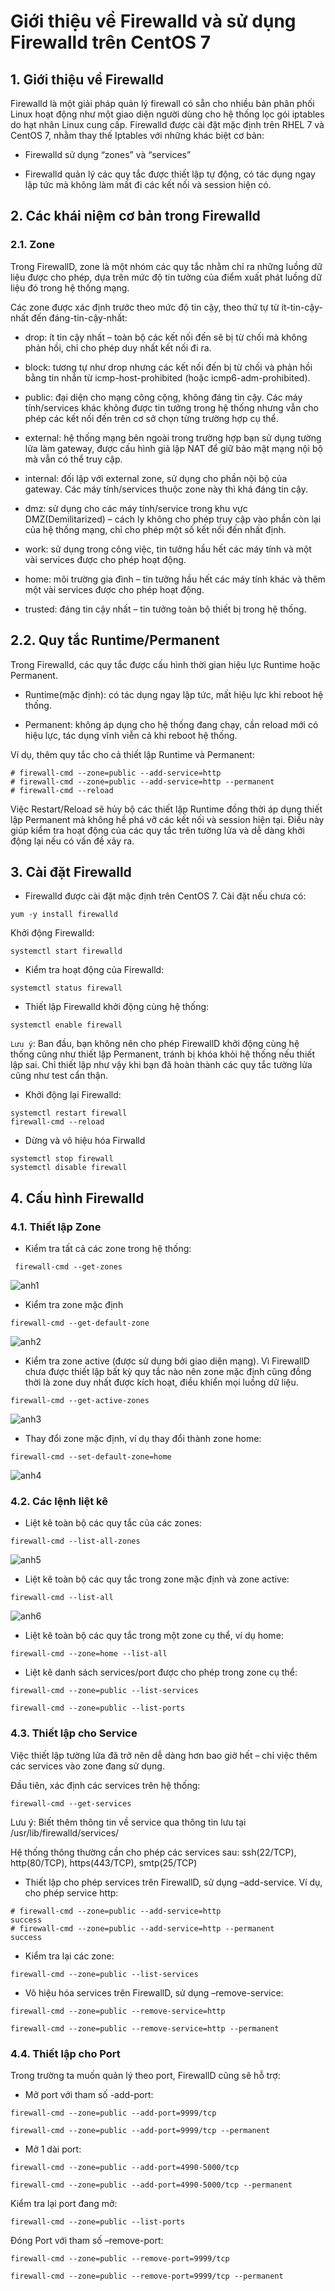 # Giới thiệu về Firewalld và sử dụng Firewalld trên CentOS 7

## 1. Giới thiệu về Firewalld

Firewalld là một giải pháp quản lý firewall có sẵn cho nhiều bản phân phối Linux hoạt động như một giao diện người dùng cho hệ thống lọc gói iptables do hạt nhân Linux cung cấp. Firewalld được cài đặt mặc định trên RHEL 7 và CentOS 7, nhằm thay thế Iptables với những khác biệt cơ bản:

- Firewalld sử dụng “zones” và “services”

- Firewalld quản lý các quy tắc được thiết lập tự động, có tác dụng ngay lập tức mà không làm mất đi các kết nối và session hiện có.

## 2. Các khái niệm cơ bản trong Firewalld

### 2.1. Zone

Trong FirewallD, zone là một nhóm các quy tắc nhằm chỉ ra những luồng dữ liệu được cho phép, dựa trên mức độ tin tưởng của điểm xuất phát luồng dữ liệu đó trong hệ thống mạng.

Các zone được xác định trước theo mức độ tin cậy, theo thứ tự từ ít-tin-cậy-nhất đến đáng-tin-cậy-nhất:

- drop: ít tin cậy nhất – toàn bộ các kết nối đến sẽ bị từ chối mà không phản hồi, chỉ cho phép duy nhất kết nối đi ra.

- block: tương tự như drop nhưng các kết nối đến bị từ chối và phản hồi bằng tin nhắn từ icmp-host-prohibited (hoặc icmp6-adm-prohibited).

- public: đại diện cho mạng công cộng, không đáng tin cậy. Các máy tính/services khác không được tin tưởng trong hệ thống nhưng vẫn cho phép các kết nối đến trên cơ sở chọn từng trường hợp cụ thể.

- external: hệ thống mạng bên ngoài trong trường hợp bạn sử dụng tường lửa làm gateway, được cấu hình giả lập NAT để giữ bảo mật mạng nội bộ mà vẫn có thể truy cập.

- internal: đối lập với external zone, sử dụng cho phần nội bộ của gateway. Các máy tính/services thuộc zone này thì khá đáng tin cậy.

- dmz: sử dụng cho các máy tính/service trong khu vực DMZ(Demilitarized) – cách ly không cho phép truy cập vào phần còn lại của hệ thống mạng, chỉ cho phép một số kết nối đến nhất định.

- work: sử dụng trong công việc, tin tưởng hầu hết các máy tính và một vài services được cho phép hoạt động.

- home: môi trường gia đình – tin tưởng hầu hết các máy tính khác và thêm một vài services được cho phép hoạt động.

- trusted: đáng tin cậy nhất – tin tưởng toàn bộ thiết bị trong hệ thống.

## 2.2. Quy tắc Runtime/Permanent
Trong Firewalld, các quy tắc được cấu hình thời gian hiệu lực Runtime hoặc Permanent.

- Runtime(mặc định): có tác dụng ngay lập tức, mất hiệu lực khi reboot hệ thống.

- Permanent: không áp dụng cho hệ thống đang chạy, cần reload mới có hiệu lực, tác dụng vĩnh viễn cả khi reboot hệ thống.

Ví dụ, thêm quy tắc cho cả thiết lập Runtime và Permanent:
```
# firewall-cmd --zone=public --add-service=http
# firewall-cmd --zone=public --add-service=http --permanent
# firewall-cmd --reload
```

Việc Restart/Reload sẽ hủy bộ các thiết lập Runtime đồng thời áp dụng thiết lập Permanent mà không hề phá vỡ các kết nối và session hiện tại. Điều này giúp kiểm tra hoạt động của các quy tắc trên tường lửa và dễ dàng khởi động lại nếu có vấn đề xảy ra.
## 3. Cài đặt Firewalld
- Firewalld được cài đặt mặc định trên CentOS 7. Cài đặt nếu chưa có:
```
yum -y install firewalld
```
Khởi động Firewalld:
```
systemctl start firewalld
```
- Kiểm tra hoạt động của Firewalld: 
```
systemctl status firewall
```
- Thiết lập Firewalld khởi động cùng hệ thống:
```
systemctl enable firewall
```
`Lưu ý`: Ban đầu, bạn không nên cho phép FirewallD khởi động cùng hệ thống cũng như thiết lập Permanent, tránh bị khóa khỏi hệ thống nếu thiết lập sai. Chỉ thiết lập như vậy khi bạn đã hoàn thành các quy tắc tường lửa cũng như test cẩn thận.
- Khởi động lại Firewalld:
```
systemctl restart firewall
firewall-cmd --reload
```
- Dừng và vô hiệu hóa Firwalld
```
systemctl stop firewall
systemctl disable firewall
```
## 4. Cấu hình Firewalld
### 4.1. Thiết lập Zone
- Kiểm tra tất cả các zone trong hệ thống:
```
 firewall-cmd --get-zones
 ```
 ![anh1](https://image.prntscr.com/image/Lko3bbfzSBa_2IrCcAVuBg.png)

- Kiểm tra zone mặc định
```
firewall-cmd --get-default-zone
```
![anh2](https://image.prntscr.com/image/ChndvRp2SWaBDuc4iXcvTw.png)

- Kiểm tra zone active (được sử dụng bởi giao diện mạng). Vì FirewallD chưa được thiết lập bất kỳ quy tắc nào nên zone mặc định cũng đồng thời là zone duy nhất được kích hoạt, điều khiển mọi luồng dữ liệu.
```
firewall-cmd --get-active-zones
```
![anh3](https://image.prntscr.com/image/ovyM6R3WSK6DUhnBTTDIHA.png)

- Thay đổi zone mặc định, ví dụ thay đổi thành zone home:
```
firewall-cmd --set-default-zone=home
```
![anh4](https://image.prntscr.com/image/9YQ6FojVTfOcOxKICaoHUw.png)

### 4.2. Các lệnh liệt kê
- Liệt kê toàn bộ các quy tắc của các zones:
```
firewall-cmd --list-all-zones
```
![anh5](https://image.prntscr.com/image/uK5owdY5RUKNTcsrFNTgXQ.png)

- Liệt kê toàn bộ các quy tắc trong zone mặc định và zone active:
```
firewall-cmd --list-all
```
![anh6](https://image.prntscr.com/image/Ljm6rZRdQj_B9fx-Bqf4uw.png)

- Liệt kê toàn bộ các quy tắc trong một zone cụ thể, ví dụ home:
```
firewall-cmd --zone=home --list-all
```
- Liệt kê danh sách services/port được cho phép trong zone cụ thể:
```
firewall-cmd --zone=public --list-services

firewall-cmd --zone=public --list-ports
```
### 4.3. Thiết lập cho Service
Việc thiết lập tường lửa đã trở nên dễ dàng hơn bao giờ hết – chỉ việc thêm các services vào zone đang sử dụng.

Đầu tiên, xác định các services trên hệ thống:
```
firewall-cmd --get-services
```
Lưu ý: Biết thêm thông tin về service qua thông tin lưu tại /usr/lib/firewalld/services/

Hệ thống thông thường cần cho phép các services sau: ssh(22/TCP), http(80/TCP), https(443/TCP), smtp(25/TCP)
- Thiết lập cho phép services trên FirewallD, sử dụng –add-service. Ví dụ, cho phép service http:
```
# firewall-cmd --zone=public --add-service=http
success
# firewall-cmd --zone=public --add-service=http --permanent
success
```
- Kiểm tra lại các zone:
```
firewall-cmd --zone=public --list-services
```
- Vô hiệu hóa services trên FirewallD, sử dụng –remove-service:
```
firewall-cmd --zone=public --remove-service=http

firewall-cmd --zone=public --remove-service=http --permanent
```
### 4.4. Thiết lập cho Port
Trong trường ta muốn quản lý theo port, FirewallD cũng sẽ hỗ trợ:
- Mở port với tham số -add-port:
```
firewall-cmd --zone=public --add-port=9999/tcp

firewall-cmd --zone=public --add-port=9999/tcp --permanent
```
- Mở 1 dài port:
```
firewall-cmd --zone=public --add-port=4990-5000/tcp

firewall-cmd --zone=public --add-port=4990-5000/tcp --permanent
```
Kiểm tra lại port đang mở:
```
firewall-cmd --zone=public --list-ports
```
Đóng Port với tham số –remove-port:
```
firewall-cmd --zone=public --remove-port=9999/tcp

firewall-cmd --zone=public --remove-port=9999/tcp --permanent
```
